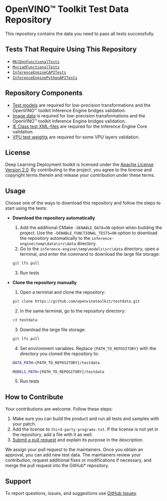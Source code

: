 # OpenVINO™ Toolkit Test Data Repository

This repository contains the data you need to pass all tests successfully.

## Tests That Require Using This Repository

* [`MklDnnFunctionalTests`](`inference-engine/tests_deprecated/functional/mkldnn`)
* [`MyriadFunctionalTests`](`inference-engine/tests_deprecated/functional/vpu`)
* [`InferenceEngineCAPITests`](`inference-engine/ie_bridges/c/tests`)
* [`InferenceEnginePythonAPITests`](`inference-engine/ie_bridges/python/tests`)

## Repository Components

* [Test models](./models/README.md) are required for low-precision transformations and the OpenVINO™
  toolkit Inference Engine bridges validation.
* [Image data](./validation_set) is required for low-precision transformations and the OpenVINO™
  toolkit Inference Engine bridges validation.
* [IE Class test XML-files](./ie_class) are required for the Inference Engine Core validation.
* [VPU test weights](./vpu) are required for some VPU layers validation.

## License

Deep Learning Deployment toolkit is licensed under the [Apache License Version 2.0](LICENSES/Apache_2.0_LICENSE). By
contributing to the project, you agree to the license and copyright terms therein and release your
contribution under these terms.

## Usage

Choose one of the ways to download this repository and follow the steps to start using the tests:

* **Download the repository automatically**  
    1. Add the additional CMake `-DENABLE_DATA=ON` option when building the project. Use the
       `-DENABLE_FUNCTIONAL_TESTS=ON` option to download the repository automatically to the
       `inference-engine\temp\data\src\data` directory.
    2.  Go to the `inference-engine\temp\models\src\data` directory, open a terminal, and enter the
        command to download the large file storage:
    ```bash
    git lfs pull
    ```
    3. Run tests

* **Clone the repository manually**  
    1. Open a terminal and clone the repository:
    ```bash
    git clone https://github.com/openvinotoolkit/testdata.git
    ```
    2. In the same terminal, go to the repository directory:
    ```bash
    cd testdata
    ```
    3. Download the large file storage:
    ```bash
    git lfs pull
    ```
    4. Set environment variables. Replace `{PATH_TO_REPOSITORY}` with the directory you cloned the
       repository to:
    ```bash
    DATA_PATH={PATH_TO_REPOSITORY}/testdata
    ```
    ```bash
    MODELS_PATH={PATH_TO_REPOSITORY}/testdata
    ```
    5. Run tests

## How to Contribute

Your contributions are welcome. Follow these steps:

1. Make sure you can build the product and run all tests and samples with your patch.
2. Add the license to `third-party-programs.txt`. If the license is not 
yet in the repository, add a file with it as well.
3. [Submit a pull request](https://github.com/openvinotoolkit/testdata/pulls) and
explain its purpose in the description.

We assign your pull request to the maintainers. Once you obtain an approval, you can add new test data. 
The maintainers review your contribution, request additional fixes or modifications 
if necessary, and merge the pull request into the GitHub* repository.

## Support

To report questions, issues, and suggestions use [GitHub
Issues](https://github.com/openvinotoolkit/openvino/issues).

